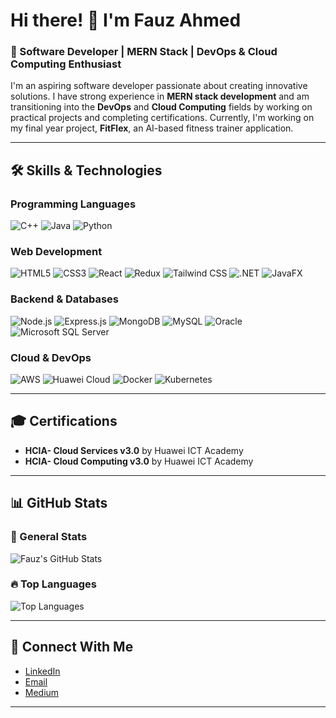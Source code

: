 # Hi there! 👋 I'm Fauz Ahmed  

### 🚀 Software Developer | MERN Stack | DevOps & Cloud Computing Enthusiast  

I'm an aspiring software developer passionate about creating innovative solutions. I have strong experience in **MERN stack development** and am transitioning into the **DevOps** and **Cloud Computing** fields by working on practical projects and completing certifications. Currently, I'm working on my final year project, **FitFlex**, an AI-based fitness trainer application.

---

## 🛠️ Skills & Technologies  

### **Programming Languages**  
<p>
  <img src="https://img.shields.io/badge/C++-00599C?style=flat&logo=c%2B%2B&logoColor=white" alt="C++" />
  <img src="https://img.shields.io/badge/Java-007396?style=flat&logo=java&logoColor=white" alt="Java" />
  <img src="https://img.shields.io/badge/Python-3776AB?style=flat&logo=python&logoColor=white" alt="Python" />
</p>

### **Web Development**  
<p>
  <img src="https://img.shields.io/badge/HTML5-E34F26?style=flat&logo=html5&logoColor=white" alt="HTML5" />
  <img src="https://img.shields.io/badge/CSS3-1572B6?style=flat&logo=css3&logoColor=white" alt="CSS3" />
  <img src="https://img.shields.io/badge/React-61DAFB?style=flat&logo=react&logoColor=black" alt="React" />
  <img src="https://img.shields.io/badge/Redux-764ABC?style=flat&logo=redux&logoColor=white" alt="Redux" />
  <img src="https://img.shields.io/badge/Tailwind%20CSS-06B6D4?style=flat&logo=tailwindcss&logoColor=white" alt="Tailwind CSS" />
  <img src="https://img.shields.io/badge/.NET-512BD4?style=flat&logo=dotnet&logoColor=white" alt=".NET" />
  <img src="https://img.shields.io/badge/JavaFX-007396?style=flat&logo=java&logoColor=white" alt="JavaFX" />

</p>

### **Backend & Databases**  
<p>
  <img src="https://img.shields.io/badge/Node.js-339933?style=flat&logo=nodedotjs&logoColor=white" alt="Node.js" />
  <img src="https://img.shields.io/badge/Express.js-000000?style=flat&logo=express&logoColor=white" alt="Express.js" />
  <img src="https://img.shields.io/badge/MongoDB-47A248?style=flat&logo=mongodb&logoColor=white" alt="MongoDB" />
  <img src="https://img.shields.io/badge/MySQL-4479A1?style=flat&logo=mysql&logoColor=white" alt="MySQL" />
  <img src="https://img.shields.io/badge/Oracle-F80000?style=flat&logo=oracle&logoColor=white" alt="Oracle" />
  <img src="https://img.shields.io/badge/Microsoft%20SQL%20Server-CC2927?style=flat&logo=microsoft-sql-server&logoColor=white" alt="Microsoft SQL Server" />

</p>

### **Cloud & DevOps**  
<p>
  <img src="https://img.shields.io/badge/AWS-232F3E?style=flat&logo=amazon-aws&logoColor=white" alt="AWS" />
  <img src="https://img.shields.io/badge/Huawei%20Cloud-FF0000?style=flat&logo=huawei&logoColor=white" alt="Huawei Cloud" />
  <img src="https://img.shields.io/badge/Docker-2496ED?style=flat&logo=docker&logoColor=white" alt="Docker" />
  <img src="https://img.shields.io/badge/Kubernetes-326CE5?style=flat&logo=kubernetes&logoColor=white" alt="Kubernetes" />
</p>

---

## 🎓 Certifications  

- **HCIA- Cloud Services v3.0** by Huawei ICT Academy  
- **HCIA- Cloud Computing v3.0** by Huawei ICT Academy  

---

## 📊 GitHub Stats  

### 🌟 General Stats  
![Fauz's GitHub Stats](https://github-readme-stats.vercel.app/api?username=fauz2003&show_icons=true&theme=radical)  

### 🔥 Top Languages  
![Top Languages](https://github-readme-stats.vercel.app/api/top-langs/?username=fauz2003&layout=compact&theme=radical)  

---

## 🔗 Connect With Me  

- [LinkedIn](https://www.linkedin.com/in/fauz-ahmed/)  
- [Email](mailto:fauzahmed2@gmail.com)
- [Medium](https://medium.com/@fauzahmed2)

---

